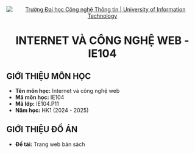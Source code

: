 <p align="center">
  <a href="https://www.uit.edu.vn/" title="Trường Đại học Công nghệ Thông tin" style="border: none;">
    <img src="https://i.imgur.com/WmMnSRt.png" alt="Trường Đại học Công nghệ Thông tin | University of Information Technology">
  </a>
</p>

<h1 align="center"><b>INTERNET VÀ CÔNG NGHỆ WEB - IE104</b></h1>

## GIỚI THIỆU MÔN HỌC

-   **Tên môn học:** Internet và công nghệ web
-   **Mã môn học:** IE104
-   **Mã lớp:** IE104.P11
-   **Năm học:** HK1 (2024 - 2025)

## GIỚI THIỆU ĐỒ ÁN

-   **Đề tài:** Trang web bán sách
